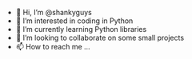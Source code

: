 - 👋 Hi, I’m @shankyguys
- 👀 I’m interested in coding in Python
- 🌱 I’m currently learning Python libraries
- 💞️ I’m looking to collaborate on some small projects
- 📫 How to reach me ...

<!---
shankyguys/shankyguys is a ✨ special ✨ repository because its `README.md` (this file) appears on your GitHub profile.
You can click the Preview link to take a look at your changes.
--->
